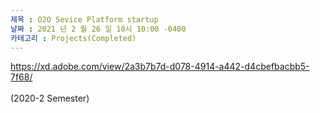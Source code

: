 ```yaml
---
제목 : O2O Sevice Platform startup
날짜 : 2021 년 2 월 26 일 10시 10:00 -0400 
카테고리 : Projects(Completed)
---
```

 
https://xd.adobe.com/view/2a3b7b7d-d078-4914-a442-d4cbefbacbb5-7f68/
<br><br>
(2020-2 Semester)
